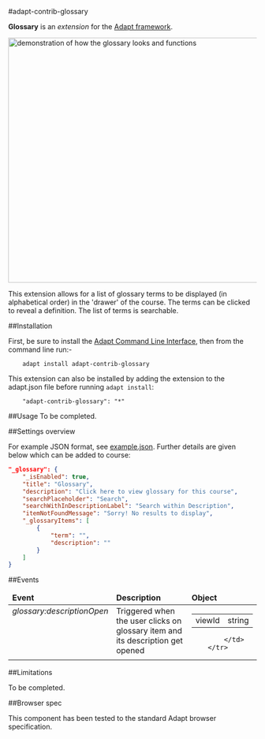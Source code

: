 #adapt-contrib-glossary

**Glossary** is an *extension* for the [Adapt framework](https://github.com/adaptlearning/adapt_framework).

<img src="https://github.com/adaptlearning/documentation/blob/master/04_wiki_assets/plug-ins/images/glossary.gif" width='548' height='497' alt="demonstration of how the glossary looks and functions"> 

This extension allows for a list of glossary terms to be displayed (in alphabetical order) in the 'drawer' of the course. The terms can be clicked to reveal a definition. The list of terms is searchable.

##Installation

First, be sure to install the [Adapt Command Line Interface](https://github.com/adaptlearning/adapt-cli), then from the command line run:-

        adapt install adapt-contrib-glossary

This extension can also be installed by adding the extension to the adapt.json file before running `adapt install`:
 
        "adapt-contrib-glossary": "*"
##Usage
To be completed.

##Settings overview

For example JSON format, see [example.json](example.json). Further details are given below which can be added to course:

```json
"_glossary": {
    "_isEnabled": true,
    "title": "Glossary",
    "description": "Click here to view glossary for this course",
    "searchPlaceholder": "Search",
    "searchWithInDescriptionLabel": "Search within Description",
    "itemNotFoundMessage": "Sorry! No results to display",
    "_glossaryItems": [
        {
            "term": "",
            "description": ""
        }
    ]
}
```

##Events

<table>
    <thead>
        <td><b>Event</b></td>
        <td><b>Description</b></td>
        <td><b>Object</b></td>
    </thead>
    <tr valign="top">
            <td><i>glossary:descriptionOpen</i></td>
            <td>Triggered when the user clicks on glossary item and its description get opened </td>
            <td>
                <table>
                    <tr>
                        <td>viewId</td>
                        <td>string</td>
                    </tr>
                </table>

            </td>
        </tr>
</table>

##Limitations
 
To be completed.

##Browser spec

This component has been tested to the standard Adapt browser specification.
